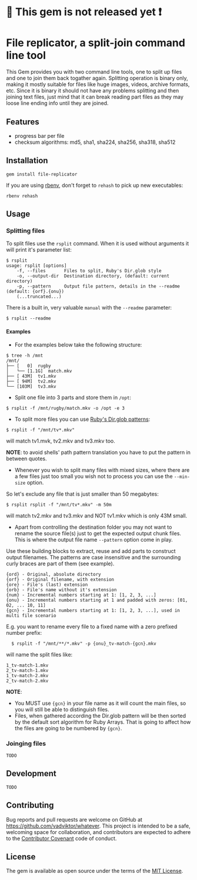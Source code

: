 # :construction: This gem is not released yet :exclamation:

# File replicator, a split-join command line tool

This Gem provides you with two command line tools, one to split up files and one to join them back togather again.
Splitting operation is binary only, making it mostly suitable for files like huge images, videos, archive formats, etc. Since it is binary it should not have any problems splitting and then joining text files, just mind that it can break reading part files as they may loose line ending info until they are joined.

## Features

- progress bar per file
- checksum algorithms: md5, sha1, sha224, sha256, sha318, sha512


## Installation

    gem install file-replicator

If you are using [rbenv](https://github.com/rbenv/rbenv), don't forget to `rehash` to pick up new executables:

    rbenv rehash

## Usage

### Splitting files

To split files use the `rsplit` command. When it is used without arguments it will print it's parameter list:
    
```
$ rsplit
usage: rsplit [options]
    -f, --files       Files to split, Ruby's Dir.glob style
    -o, --output-dir  Destination directory, (default: current directory)
    -p, --pattern     Output file pattern, details in the --readme (default: {orf}.{onu})
    (...truncated...)
```

There is a built in, very valuable `manual` with the `--readme` parameter:

    $ rsplit --readme

#### Examples

* For the examples below take the following structure:

```
$ tree -h /mnt
/mnt/
├── [   0]  rugby
│   └── [1.1G]  match.mkv
├── [ 43M]  tv1.mkv
├── [ 94M]  tv2.mkv
└── [103M]  tv3.mkv
```

* Split one file into 3 parts and store them in `/opt`:

```
$ rsplit -f /mnt/rugby/match.mkv -o /opt -e 3
```
    
* To split more files you can use [Ruby's Dir.glob patterns](https://ruby-doc.org/core-2.3.0/Dir.html#method-c-glob):
```    
$ rsplit -f "/mnt/tv*.mkv"
```
    
will match tv1.mvk, tv2.mkv and tv3.mkv too.    

**NOTE**: to avoid shells' path pattern translation you have to put the pattern in between quotes.

* Whenever you wish to split many files with mixed sizes, where there are a few files just too small you wish not to process you can use the `--min-size` option.

So let's exclude any file that is just smaller than 50 megabytes:  

```
$ rsplit rsplit -f "/mnt/tv*.mkv" -m 50m
```

will match tv2.mkv and tv3.mkv and NOT tv1.mkv which is only 43M small.

* Apart from controlling the destination folder you may not want to rename the source file(s) just to get the expected output chunk files. This is where the output file name `--pattern` option come in play.

Use these building blocks to extract, reuse and add parts to construct output filenames.
The patterns are case insensitive and the surrounding curly braces are part of them (see example).

    {ord} - Original, absolute directory
    {orf} - Original filename, with extension
    {ore} - File's (last) extension
    {orb} - File's name without it's extension
    {num} - Incremental numbers starting at 1: [1, 2, 3, ...]
    {onu} - Incremental numbers starting at 1 and padded with zeros: [01, 02, ... 10, 11]
    {gcn} - Incremental numbers starting at 1: [1, 2, 3, ...], used in multi file scenario

  E.g. you want to rename every file to a fixed name with a zero prefixed number prefix:
   
```
  $ rsplit -f "/mnt/**/*.mkv" -p {onu}_tv-match-{gcn}.mkv
```

will name the split files like:

```
1_tv-match-1.mkv
2_tv-match-1.mkv
1_tv-match-2.mkv
2_tv-match-2.mkv
```

**NOTE**:
  - You MUST use `{gcn}` in your file name as it will count the main files, so you will still be able to distinguish files.
  - Files, when gathered according the Dir.glob pattern will be then sorted by the default sort algorithm for Ruby Arrays. That is going to affect how the files are going to be numbered by `{gcn}`.

### Joinging files

    TODO

## Development

    TODO

## Contributing

Bug reports and pull requests are welcome on GitHub at https://github.com/vadviktor/whatever. This project is intended to be a safe, welcoming space for collaboration, and contributors are expected to adhere to the [Contributor Covenant](CODE_OF_CONDUCT.md) code of conduct. 

## License

The gem is available as open source under the terms of the [MIT License](LICENSE.txt).
